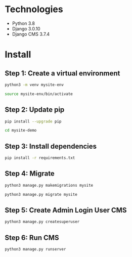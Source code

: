 
# Technologies

* Python 3.8
* Django 3.0.10
* Django CMS 3.7.4

# Install

## Step 1: Create a virtual environment


```bash
python3 -m venv mysite-env
```

```bash
source mysite-env/bin/activate
```

## Step 2: Update pip

```bash
pip install --upgrade pip
```

```bash
cd mysite-demo
```

## Step 3: Install dependencies
```bash
pip install -r requirements.txt
```

## Step 4: Migrate
```bash
python3 manage.py makemigrations mysite
```

```bash
python3 manage.py migrate mysite
```

## Step 5: Create Admin Login User CMS
```bash
python3 manage.py createsuperuser
```

## Step 6: Run CMS
```bash
python3 manage.py runserver
```